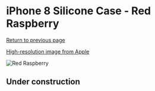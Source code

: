 # iPhone 8 Silicone Case - Red Raspberry

[Return to previous page](/iphone_7)

[High-resolution image from Apple](https://store.storeimages.cdn-apple.com/8756/as-images.apple.com/is/MRFQ2?wid=4500&hei=4500&fmt=png)

<div style="width: 512px"><img src="/almost_uncompressed/MRFQ2.webp" alt="Red Raspberry"></div>

## Under construction
